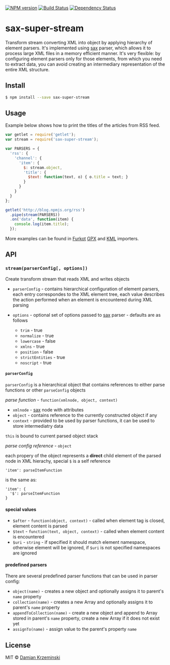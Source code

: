 [![NPM version][npm-image]][npm-url]
[![Build Status][travis-image]][travis-url]
[![Dependency Status][gemnasium-image]][gemnasium-url]

# sax-super-stream

Transform stream converting XML into object by applying hierarchy of element parsers. It's
implemented using [sax] parser, which allows it to process large XML files in a memory efficient manner.
It's very flexible: by configuring element parsers only for those elements, from which you need to
extract data, you can avoid creating an intermediary representation of the entire XML structure.

## Install

```sh
$ npm install --save sax-super-stream
```

## Usage

Example below shows how to print the titles of the articles from RSS feed.

```js
var getlet = require('getlet');
var stream = require('sax-super-stream');

var PARSERS = {
  'rss': {
    'channel': {
      'item': {
        $: stream.object,
        'title': {
          $text: function(text, o) { o.title = text; }
        }
      }
    }
  }
};

getlet('http://blog.npmjs.org/rss')
  .pipe(stream(PARSERS))
  .on('data', function(item) {
    console.log(item.title);
  });

```

More examples can be found in [Furkot][] [GPX][furkot-import-gpx] and [KML][furkot-import-kml] importers.

## API

### `stream(parserConfig[, options])`

Create transform stream that reads XML and writes objects

- `parserConfig` - contains hierarchical configuration of element parsers, each entry correspondes to the XML element tree,
each value describes the action performed when an element is encountered during XML parsing

- `options` - optional set of options passed to [sax] parser - defaults are as follows

  - `trim` - true
  - `normalize` - true
  - `lowercase` - false
  - `xmlns` - true
  - `position` - false
  - `strictEntities` - true
  - `noscript` - true

#### `parserConfig`

`parserConfig` is a hierarchical object that contains references to either parse functions or other `parseConfig` objects

_parse function_ - `function(xmlnode, object, context)`

  - `xmlnode` - [sax] node with attributes
  - `object` - contains reference to the currently constructed object if any
  - `context` - provided to be used by parser functions, it can be used to store intermediatry data

`this` is bound to current parsed object stack

_parse config reference_ - `object`

each propery of the object represents a **direct** child element of the parsed node in XML hierachy,
  special `$` is a self reference

```
'item': parseItemFunction
```

is the same as:

```
'item': {
  '$': parseItemFunction
}
```

#### special values

- `$after` - `function(object, context)` - called when element tag is closed, element content is parsed
- `$text` - `function(text, object, context)` - called when element content is encountered
- `$uri` - `string` - if specified it should match element namespace, otherwise element will be ignored,
  if `$uri` is not specified namespaces are ignored

#### predefined parsers

There are several predefined parser functions that can be used in parser config:

- `object(name)` - creates a new object and optionally assigns it to parent's `name` property
- `collection(name)` - creates a new Array and optionally assigns it to parent's `name` property
- `appendToCollection(name)` - create a new object and append to Array stored in parent's `name` property, create a new Array if it does not exist yet
- `assignTo(name)` - assign value to the parent's property `name`

## License

MIT © [Damian Krzeminski](https://code42day.com)

[Furkot]: https://furkot.com
[furkot-import-gpx]: https://npmjs.org/package/furkot-import-gpx
[furkot-import-kml]: https://npmjs.org/package/furkot-import-kml
[sax]: https://npmjs.org/package/sax-js

[npm-image]: https://img.shields.io/npm/v/sax-super-stream.svg
[npm-url]: https://npmjs.org/package/sax-super-stream

[travis-url]: https://travis-ci.org/code42day/sax-super-stream
[travis-image]: https://img.shields.io/travis/code42day/sax-super-stream.svg

[gemnasium-image]: https://img.shields.io/gemnasium/code42day/sax-super-stream.svg
[gemnasium-url]: https://gemnasium.com/code42day/sax-super-stream
